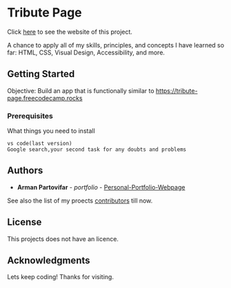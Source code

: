 # Tribute Page

Click [here](https://armanpartovi.github.io/Tribute-Page/) to see the website of this project.

A chance to apply all of my skills, principles, and concepts I have learned so far: HTML, CSS, Visual Design, Accessibility, and more.


## Getting Started

Objective: Build an app that is functionally similar to https://tribute-page.freecodecamp.rocks

### Prerequisites

What things you need to install 

```
vs code(last version)
Google search,your second task for any doubts and problems
```

## Authors

* **Arman Partovifar** - *portfolio* - [Personal-Portfolio-Webpage
](https://github.com/armanpartovi/Personal-Portfolio-Webpage)

See also the list of my proects [contributors](https://github.com/armanpartovi?tab=repositories) till now.

## License

This projects does not have an licence.

## Acknowledgments

Lets keep coding! Thanks for visiting.
